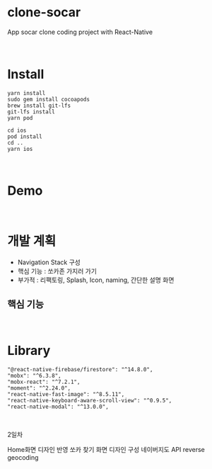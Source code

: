 # clone-socar

App socar clone coding project with React-Native

<br/>

# Install

```
yarn install
sudo gem install cocoapods
brew install git-lfs
git-lfs install
yarn pod

cd ios
pod install
cd ..
yarn ios
```

<br/>

# Demo

<br/>

# 개발 계획

- Navigation Stack 구성
- 핵심 기능 : 쏘카존 가지러 가기
- 부가적 : 리팩토링, Splash, Icon, naming, 간단한 설명 화면

## 핵심 기능

<br/>

# Library

    "@react-native-firebase/firestore": "^14.8.0",
    "mobx": "^6.3.8",
    "mobx-react": "^7.2.1",
    "moment": "^2.24.0",
    "react-native-fast-image": "^8.5.11",
    "react-native-keyboard-aware-scroll-view": "^0.9.5",
    "react-native-modal": "^13.0.0",

<br/>

2일차

Home화면 디자인 반영
쏘카 찾기 화면 디자인 구성
네이버지도 API reverse geocoding
